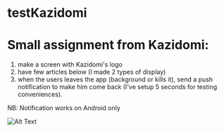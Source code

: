 # testKazidomi 
# Small assignment from Kazidomi:
1) make a screen with Kazidomi's logo
2) have few articles below (I made 2 types of display)
3) when the users leaves the app (background or kills it), send a push notification to make him come back (I've setup 5 seconds for testing conveniences).

NB: Notification works on Android only

![Alt Text](https://github.com/iMBSoD/testKazidomi/blob/main/kazidomi%20demo.gif)
